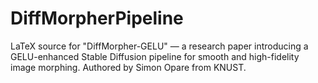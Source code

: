 # DiffMorpherPipeline
LaTeX source for "DiffMorpher-GELU" — a research paper introducing a GELU-enhanced Stable Diffusion pipeline for smooth and high-fidelity image morphing. Authored by Simon Opare from KNUST.
